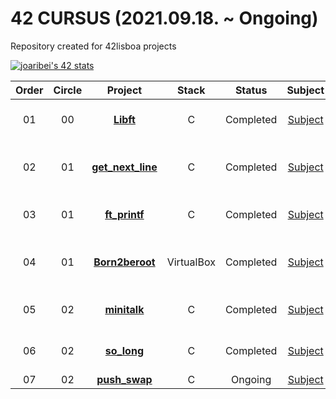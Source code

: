 # 42 CURSUS (2021.09.18. ~ Ongoing)
Repository created for 42lisboa projects

[![joaribei's 42 stats](https://badge42.vercel.app/api/v2/cl44difj7001109l4bo53lzz1/stats?cursusId=21&coalitionId=119)](https://github.com/JaeSeoKim/badge42)

|Order|Circle|Project|Stack|Status|Subject|Score|
|:---:|:---:|:---:|:---:|:---:|:---:|:---:|
|01|00|[**Libft**](?)|C|Completed|[Subject](https://github.com/jrvjdev/42-cursus/blob/main/circle-00/en.Libft.pdf)|![joaribei's 42 Libft Score](https://badge42.vercel.app/api/v2/cl44difj7001109l4bo53lzz1/project/2380680)|
|02|01|[**get_next_line**](?)|C|Completed|[Subject](https://github.com/jrvjdev/42-cursus/blob/main/circle-01/en.get_next_line.pdf)|![joaribei's 42 get_next_line Score](https://badge42.vercel.app/api/v2/cl44difj7001109l4bo53lzz1/project/2408364)|
|03|01|[**ft_printf**](?)|C|Completed|[Subject](https://github.com/jrvjdev/42-cursus/blob/main/circle-01/en.ft_printf.pdf)|![joaribei's 42 ft_printf Score](https://badge42.vercel.app/api/v2/cl44difj7001109l4bo53lzz1/project/2443512)|
|04|01|[**Born2beroot**](?)|VirtualBox|Completed|[Subject](https://github.com/jrvjdev/42-cursus/blob/main/circle-01/en.Born2beroot.pdf)|![joaribei's 42 Born2beroot Score](https://badge42.vercel.app/api/v2/cl44difj7001109l4bo53lzz1/project/2445933)|
|05|02|[**minitalk**](?)|C|Completed|[Subject](https://github.com/jrvjdev/42-cursus/blob/main/circle-02/en.minitalk.pdf)|![joaribei's 42 minitalk Score](https://badge42.vercel.app/api/v2/cl44difj7001109l4bo53lzz1/project/2521026)|
|06|02|[**so_long**](?)|C|Completed|[Subject](https://github.com/jrvjdev/42-cursus/blob/main/circle-02/en.so_long.pdf)|![joaribei's 42 so_long Score](https://badge42.vercel.app/api/v2/cl44difj7001109l4bo53lzz1/project/2529037)|
|07|02|[**push_swap**](?)|C|Ongoing|[Subject](https://github.com/jrvjdev/42-cursus/blob/main/circle-02/en.push_swap.pdf)|***|
